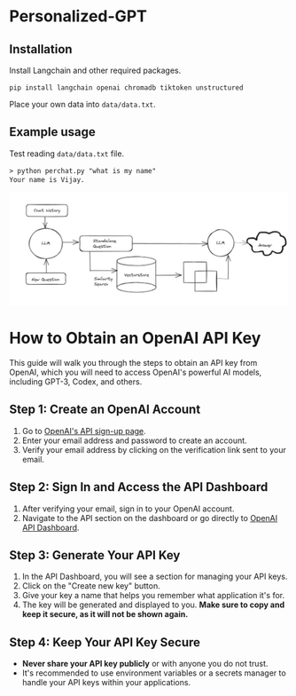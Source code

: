 # Personalized-GPT

## Installation

Install Langchain and other required packages.
```
pip install langchain openai chromadb tiktoken unstructured
```

Place your own data into `data/data.txt`.

## Example usage
Test reading `data/data.txt` file.
```
> python perchat.py "what is my name"
Your name is Vijay.
```
![Flow Diagram](persongpt.jpg)

# How to Obtain an OpenAI API Key

This guide will walk you through the steps to obtain an API key from OpenAI, which you will need to access OpenAI's powerful AI models, including GPT-3, Codex, and others.

## Step 1: Create an OpenAI Account

1. Go to [OpenAI's API sign-up page](https://beta.openai.com/signup/).
2. Enter your email address and password to create an account.
3. Verify your email address by clicking on the verification link sent to your email.

## Step 2: Sign In and Access the API Dashboard

1. After verifying your email, sign in to your OpenAI account.
2. Navigate to the API section on the dashboard or go directly to [OpenAI API Dashboard](https://beta.openai.com/account/api-keys).

## Step 3: Generate Your API Key

1. In the API Dashboard, you will see a section for managing your API keys.
2. Click on the "Create new key" button.
3. Give your key a name that helps you remember what application it's for.
4. The key will be generated and displayed to you. **Make sure to copy and keep it secure, as it will not be shown again.**

## Step 4: Keep Your API Key Secure

- **Never share your API key publicly** or with anyone you do not trust.
- It's recommended to use environment variables or a secrets manager to handle your API keys within your applications.



